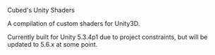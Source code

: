 Cubed's Unity Shaders

A compilation of custom shaders for Unity3D.

Currently built for Unity 5.3.4p1 due to project constraints, but will be updated to 5.6.x at some point.
